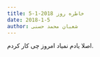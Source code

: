 ```yaml
---
title: خاطره روز 2018-1-5
date: 2018-1-5
author: شعبان محمد حسنی
---
```


اصلا یادم نمیاد امروز چی کار کردم.